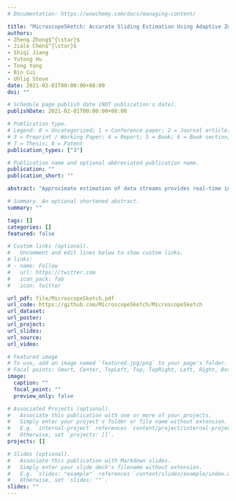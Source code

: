 ```yaml
---
# Documentation: https://wowchemy.com/docs/managing-content/

title: "MicroscopeSketch: Accurate Sliding Estimation Using Adaptive Zooming"
authors:
- Zheng Zhong$^{\star}$
- Jiale Chen$^{\star}$
- Shiqi Jiang
- Yutong Hu
- Tong Yang
- Bin Cui
- Uhlig Steve
date: 2021-02-01T00:00:00+08:00
doi: ""

# Schedule page publish date (NOT publication's date).
publishDate: 2021-02-01T00:00:00+08:00

# Publication type.
# Legend: 0 = Uncategorized; 1 = Conference paper; 2 = Journal article;
# 3 = Preprint / Working Paper; 4 = Report; 5 = Book; 6 = Book section;
# 7 = Thesis; 8 = Patent
publication_types: ["3"]

# Publication name and optional abbreviated publication name.
publication: ""
publication_short: ""

abstract: "Approximate estimation of data streams provides real-time information for various applications. Estimation based on a sliding window has attracted much interest recently. The state-of-the-art approaches cannot achieve high accuracy, generality in algorithms and models, with limited memory usage, all at once. We propose MicroscopeSketch and its key technique, adaptive zooming. The key idea of adaptive zooming is to automatically zoom in or zoom out, to get a better view of the window. We theoretically analyze the error bound, the unilateral error, and the unbiased rounding error of MicroscopeSketch. We apply MicroscopeSketch to three tasks: frequency estimation, finding top-𝑘 frequent items, and finding top-𝑘 heavy changes. Compared to existing works, our experimental results show that the error of MicroscopeSketch is 363 times smaller in estimating the frequency and 15.2 smaller in finding top-𝑘 items than the existing works. All the related source code is (anonymously) provided open-source on Github."

# Summary. An optional shortened abstract.
summary: ""

tags: []
categories: []
featured: false

# Custom links (optional).
#   Uncomment and edit lines below to show custom links.
# links:
# - name: Follow
#   url: https://twitter.com
#   icon_pack: fab
#   icon: twitter

url_pdf: file/MicroscopeSketch.pdf
url_code: https://github.com/MicroscopeSketch/MicroscopeSketch
url_dataset:
url_poster:
url_project:
url_slides:
url_source:
url_video:

# Featured image
# To use, add an image named `featured.jpg/png` to your page's folder. 
# Focal points: Smart, Center, TopLeft, Top, TopRight, Left, Right, BottomLeft, Bottom, BottomRight.
image:
  caption: ""
  focal_point: ""
  preview_only: false

# Associated Projects (optional).
#   Associate this publication with one or more of your projects.
#   Simply enter your project's folder or file name without extension.
#   E.g. `internal-project` references `content/project/internal-project/index.md`.
#   Otherwise, set `projects: []`.
projects: []

# Slides (optional).
#   Associate this publication with Markdown slides.
#   Simply enter your slide deck's filename without extension.
#   E.g. `slides: "example"` references `content/slides/example/index.md`.
#   Otherwise, set `slides: ""`.
slides: ""
---
```

